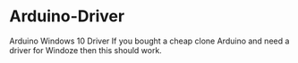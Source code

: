 # Arduino-Driver
Arduino Windows 10 Driver
If you bought a cheap clone Arduino and need a driver for Windoze then this should work.
